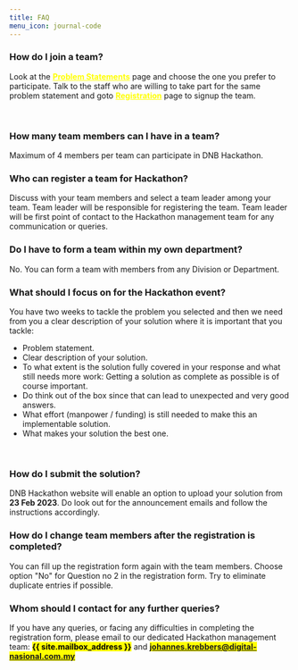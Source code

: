 ```yaml
---
title: FAQ
menu_icon: journal-code
---
```


<h3><b>How do I join a team?</b></h3>

Look at the <a href="{{ site.baseurl }}{% link projects.md %}" style="color:yellow"><b>Problem Statements</b></a> page and choose the one you prefer to participate. Talk to the staff who are willing to take part for the same problem statement and goto <a href="{{ site.baseurl }}{% link registration.md %}" style="color:yellow"><b>Registration</b></a> page to signup the team.

<br>

<h3><b>How many team members can I have in a team?</b></h3>
Maximum of 4 members per team can participate in DNB Hackathon.

<br>

<h3><b>Who can register a team for Hackathon?</b></h3>
Discuss with your team members and select a team leader among your team. Team leader will be responsible for registering the team. Team leader will be first point of contact to the Hackathon management team for any communication or queries.

<br>

<h3><b>Do I have to form a team within my own department?</b></h3>
No. You can form a team with members from any Division or Department.

<br>

<h3><b>What should I focus on for the Hackathon event?</b></h3>
You have two weeks to tackle the problem you selected and then we need from you a clear description of your solution where it is important that you tackle:
<div>
  <ul>
    <li>Problem statement.</li>
    <li>Clear description of your solution.</li>
    <li>To what extent is the solution fully covered in your response and what still needs more work: Getting a solution as complete as possible is of course important.</li>
    <li>Do think out of the box since that can lead to unexpected and very good answers.</li>
    <li>What effort (manpower / funding) is still needed to make this an implementable solution.</li>
    <li>What makes your solution the best one.</li>
  </ul>
</div>

<br>

<h3><b>How do I submit the solution?</b></h3>
DNB Hackathon website will enable an option to upload your solution from <b>23 Feb 2023</b>. Do look out for the announcement emails and follow the instructions accordingly. 


<br>

<h3><b>How do I change team members after the registration is completed?</b></h3>
You can fill up the registration form again with the team members. Choose option "No" for Question no 2 in the registration form. Try to eliminate duplicate entries if possible.

<br>

<h3><b>Whom should I contact for any further queries?</b></h3>

If you have any queries, or facing any difficulties in completing the registration form,
please email to our dedicated Hackathon management team: <mark><b>{{ site.mailbox_address }}</b></mark> and <mark><b>johannes.krebbers@digital-nasional.com.my</b></mark> 